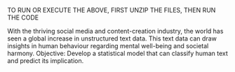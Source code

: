 TO RUN OR EXECUTE THE ABOVE, FIRST UNZIP THE FILES, THEN RUN THE CODE

With the thriving social media and content-creation industry, the world has seen a global increase in unstructured text data. This text data can draw insights in human behaviour regarding mental well-being and societal harmony. Objective: Develop a statistical model that can classify human text and predict its implication.
